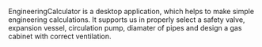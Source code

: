 EngineeringCalculator is a desktop application, which helps to make simple engineering calculations. It supports us in properly select a safety valve, expansion vessel, circulation pump, diamater of pipes and design a gas cabinet with correct ventilation.
